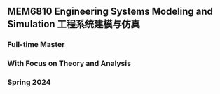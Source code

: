 ## MEM6810 Engineering Systems Modeling and Simulation 工程系统建模与仿真

### Full-time Master

### With Focus on Theory and Analysis

### Spring 2024
